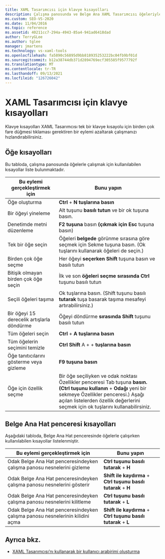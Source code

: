 ```yaml
---
title: XAML Tasarımcısı için klavye kısayolları
description: Çalışma panosunda ve Belge Ana XAML Tasarımcısı öğeleriyle çalışmaya uygun komutlara erişen klavye kısayolları hakkında bilgi edinmek için bu klavye kısayollarını öğrenin.
ms.custom: SEO-VS-2020
ms.date: 11/04/2016
ms.topic: reference
ms.assetid: 40211cc7-294a-4943-85a4-941ad6418dad
author: TerryGLee
ms.author: tglee
manager: jmartens
ms.technology: vs-xaml-tools
ms.openlocfilehash: fa5890c56895d9bb818935253222bc04fb9bf01d
ms.sourcegitcommit: b12a38744db371d2894769ecf305585f9577792f
ms.translationtype: MT
ms.contentlocale: tr-TR
ms.lasthandoff: 09/13/2021
ms.locfileid: "126726042"
---
```

# <a name="keyboard-shortcuts-for-xaml-designer"></a>XAML Tasarımcısı için klavye kısayolları

Klavye kısayolları XAML Tasarımcısı tek bir klavye kısayolu için birden çok fare düğmesi tıklaması gerektiren bir eylemi azaltarak çalışmanızı hızlandırabilirsiniz.

## <a name="element-shortcuts"></a>Öğe kısayolları

Bu tabloda, çalışma panosunda öğelerle çalışmak için kullanılabilen kısayollar liste bulunmaktadır.

|**Bu eylemi gerçekleştirmek için**|**Bunu yapın**|
| - |-----------------|
|Öğe oluşturma|**Ctrl** + **N tuşlarına basın**|
|Bir öğeyi yineleme|Alt tuşunu **basılı tutun** ve bir ok tuşuna basın.|
|Denetimde metni düzenleme|**F2 tuşuna** basın **(çıkmak için Esc** tuşuna basın)|
|Tek bir öğe seçin|Öğeleri **belgede** görünme sırasına göre seçmek için Sekme tuşuna basın. (Ok tuşlarını kullanarak öğeleri de seçin.)|
|Birden çok öğe seçme|Her öğeyi **seçerken Shift** tuşuna basın ve basılı tutun|
|Bitişik olmayan birden çok öğe seçin|İlk ve son **öğeleri seçme sırasında Ctrl** tuşunu basılı tutun|
|Seçili öğeleri taşıma|Ok tuşlarına basın. (Shift tuşunu basılı **tutarak** tuşa basarak taşıma mesafeyi artırabilirsiniz.)|
|Bir öğeyi 15 derecelik artışlarla döndürme|Öğeyi döndürme **sırasında Shift** tuşunu basılı tutun|
|Tüm öğeleri seçin|**Ctrl** + **A tuşlarına basın**|
|Tüm öğelerin seçimini temizle|**Ctrl Shift** A +  + **tuşlarına basın**|
|Öğe tanıtıcılarını gösterme veya gizleme|**F9 tuşuna basın**|
|Öğe için özellik seçme|Bir öğe seçiliyken ve odak noktası Özellikler penceresi Tab tuşuna **basın.** **(Ctrl tuşunu kullanın** + **Odağı** yeni bir sekmeye Özellikler penceresi.) Aşağı açılan listelerden özellik değerlerini seçmek için ok tuşlarını kullanabilirsiniz.|

## <a name="document-outline-window-shortcuts"></a>Belge Ana Hat penceresi kısayolları

Aşağıdaki tabloda, Belge Ana Hat penceresinde öğelerle çalışırken kullanılabilen kısayollar listelenmiştir.

|**Bu eylemi gerçekleştirmek için**|**Bunu yapın**|
| - |-----------------|
|Odak Belge Ana Hat penceresindeyken çalışma panosu nesnelerini gizleme|**Ctrl tuşunu basılı tutarak** + **H**|
|Odak Belge Ana Hat penceresindeyken çalışma panosu nesnelerini gösterir|**Shift ile kaydırma** + **Ctrl tuşunu basılı tutarak** + **H**|
|Odak Belge Ana Hat penceresindeyken çalışma panosu nesnelerini kilitleme|**Ctrl tuşunu basılı tutarak** + **L**|
|Odak Belge Ana Hat penceresindeyken çalışma panosu nesnelerinin kilidini açma|**Shift ile kaydırma** + **Ctrl tuşunu basılı tutarak** + **L**|

## <a name="see-also"></a>Ayrıca bkz.

- [XAML Tasarımcısı’nı kullanarak bir kullanıcı arabirimi oluşturma](../xaml-tools/creating-a-ui-by-using-xaml-designer-in-visual-studio.md)
